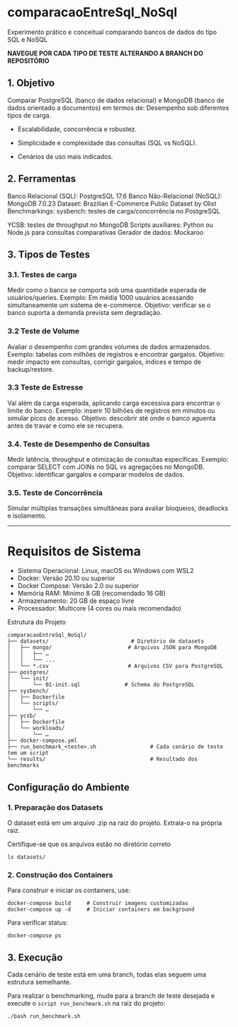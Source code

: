 # comparacaoEntreSql_NoSql
Experimento prático e conceitual comparando bancos de dados do tipo SQL e NoSQL

**NAVEGUE POR CADA TIPO DE TESTE ALTERANDO A BRANCH DO REPOSITÓRIO**

## 1. Objetivo
Comparar PostgreSQL (banco de dados relacional) e MongoDB (banco de dados orientado a documentos) em termos de:
Desempenho sob diferentes tipos de carga.


- Escalabilidade, concorrência e robustez.


- Simplicidade e complexidade das consultas (SQL vs NoSQL).


- Cenários de uso mais indicados.



## 2. Ferramentas
Banco Relacional (SQL): PostgreSQL 17.6
Banco Não-Relacional (NoSQL): MongoDB 7.0.23
Dataset: Brazilian E-Commerce Public Dataset by Olist
Benchmarkings:
sysbench: testes de carga/concorrência no PostgreSQL


YCSB: testes de throughput no MongoDB
Scripts auxiliares: Python ou Node.js para consultas comparativas
Gerador de dados: Mockaroo


## 3. Tipos de Testes
### 3.1. Testes de carga
Medir como o banco se comporta sob uma quantidade esperada de usuários/queries.
Exemplo: Em média 1000 usuários acessando simultaneamente um sistema de e-commerce.
Objetivo: verificar se o banco suporta a demanda prevista sem degradação.

### 3.2 Teste de Volume
Avaliar o desempenho com grandes volumes de dados armazenados.
Exemplo: tabelas com milhões de registros e encontrar gargalos.
Objetivo: medir impacto em consultas, corrigir gargalos, índices e tempo de backup/restore.

### 3.3 Teste de Estresse
Vai além da carga esperada, aplicando carga excessiva para encontrar o limite do banco.
Exemplo: inserir 10 bilhões de registros em minutos ou simular picos de acesso.
Objetivo: descobrir até onde o banco aguenta antes de travar e como ele se recupera.

### 3.4. Teste de Desempenho de Consultas
Medir latência, throughput e otimização de consultas específicas.
Exemplo: comparar SELECT com JOINs no SQL vs agregações no MongoDB.
Objetivo: identificar gargalos e comparar modelos de dados.

### 3.5. Teste de Concorrência 
Simular múltiplas transações simultâneas para avaliar bloqueios, deadlocks e isolamento.


---

# Requisitos de Sistema
- Sistema Operacional: Linux, macOS ou Windows com WSL2
- Docker: Versão 20.10 ou superior
- Docker Compose: Versão 2.0 ou superior
- Memória RAM: Mínimo 8 GB (recomendado 16 GB)
- Armazenamento: 20 GB de espaço livre
- Processador: Multicore (4 cores ou mais recomendado)

Estrutura do Projeto
```
comparacaoEntreSql_NoSql/
├── datasets/                          # Diretório de datasets
│   ├── mongo/                        # Arquivos JSON para MongoDB
│   │   ├── …
│   │   └── ...
│   └── *.csv                         # Arquivos CSV para PostgreSQL
├── postgres/
│   └── init/
│       └── 01-init.sql              # Schema do PostgreSQL
├── sysbench/
│   ├── Dockerfile
│   └── scripts/
│       └── …
├── ycsb/
│   ├── Dockerfile
│   └── workloads/
│       └── …
├── docker-compose.yml
├── run_benchmark_<teste>.sh                 # Cada cenário de teste tem um script
└── results/                                 # Resultado dos benchmarks
```
## Configuração do Ambiente
### 1. Preparação dos Datasets
O dataset está em um arquivo .zip na raiz do projeto. Extraia-o na própria raiz.

Certifique-se que os arquivos estão no diretório correto
```
ls datasets/
```
### 2. Construção dos Containers
Para construir e iniciar os containers, use:
```
docker-compose build     # Construir imagens customizadas
docker-compose up -d     # Iniciar containers em background
```
Para verificar status:
```
docker-compose ps
```
## 3. Execução
Cada cenário de teste está em uma branch, todas elas seguem uma estrutura semelhante.

Para realizar o benchmarking, mude para a branch de teste desejada e execute o ```script run_benchmark.sh``` na raiz do projeto:
```
./bash run_benchmark.sh
```




